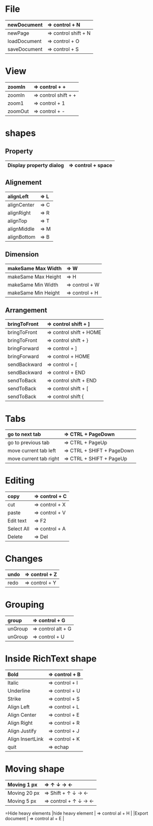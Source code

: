 # File #
| newDocument             | => control + N                 |
|:------------------------|:-------------------------------|
| newPage                 | => control shift + N           |
| loadDocument            | => control + O                 |
| saveDocument            | => control + S                 |


# View #
| zoomIn                  | => control + +                 |
|:------------------------|:-------------------------------|
| zoomIn                  | => control shift + +           |
| zoom1                   | => control + 1                 |
| zoomOut                 | => control + -                 |


# shapes #

## Property ##
|Display property dialog |=> control + space|
|:-----------------------|:-----------------|

## Alignement ##
| alignLeft               | => L                        |
|:------------------------|:----------------------------|
| alignCenter             | => C                        |
| alignRight              | => R                        |
| alignTop                | => T                        |
| alignMiddle             | => M                        |
| alignBottom             | => B                        |

## Dimension ##
| makeSame Max Width           | => W                       |
|:-----------------------------|:---------------------------|
| makeSame Max Height          | => H                       |
| makeSame Min Width           | => control  + W            |
| makeSame Min Height          | => control  + H            |

## Arrangement ##
| bringToFront            | => control shift + ]        |
|:------------------------|:----------------------------|
| bringToFront            | => control shift + HOME     |
| bringToFront            | => control shift + }        |
| bringForward            | => control + ]              |
| bringForward            | => control + HOME           |
| sendBackward            | => control + [              |
| sendBackward            | => control + END            |
| sendToBack              | => control shift + END      |
| sendToBack              | => control shift + [        |
| sendToBack              | => control shift {          |


# Tabs #
|go to next tab          | => CTRL + PageDown                 |
|:-----------------------|:-----------------------------------|
|go to previous tab      | => CTRL + PageUp                   |
|move current tab left   | => CTRL + SHIFT + PageDown         |
|move current tab right  | => CTRL + SHIFT + PageUp           |


# Editing #

|copy                    | => control + C                     |
|:-----------------------|:-----------------------------------|
|cut                     | => control + X                     |
|paste                   | => control + V                     |
|Edit text               | => F2                              |
|Select All              | => control + A                     |
|Delete                  | => Del                             |


# Changes #

|undo                    | => control + Z                     |
|:-----------------------|:-----------------------------------|
|redo                    | => control + Y                     |


# Grouping #

|group                   | => control + G                     |
|:-----------------------|:-----------------------------------|
|unGroup                 | => control alt + G                 |
|unGroup                 | => control + U                     |


# Inside RichText shape #

|Bold                    | => control + B                     |
|:-----------------------|:-----------------------------------|
|Italic                  | => control + I                     |
|Underline               | => control + U                     |
|Strike                  | => control + S                     |
|Align Left              | => control + L                     |
|Align Center            | => control + E                     |
|Align Right             | => control + R                     |
|Align Justify           | => control + J                     |
|Align InsertLink        | => control + K                     |
|quit                    | => echap                           |


# Moving shape #

| Moving  1 px            | =>           ↑ ↓ → ←           |
|:------------------------|:-------------------------------|
| Moving 20 px            | => Shift   + ↑ ↓ → ←           |
| Moving  5 px            | => control + ↑ ↓ → ←           |
=Hide heavy elements
|hide heavy element       | => control al + H                           |
|Export document          | => control al + E                           |